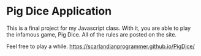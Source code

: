 # Pig Dice Application

This is a final project for my Javascript class. With it, you are able
to play the infamous game, Pig Dice. All of the rules are posted on the
site.

Feel free to play a while. https://scarlandianprogrammer.github.io/PigDice/